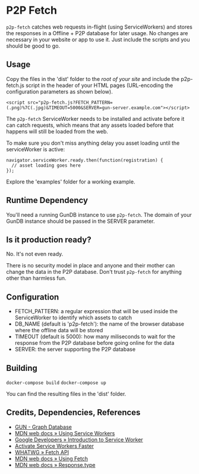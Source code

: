 
# P2P Fetch

`p2p-fetch` catches web requests in-flight (using ServiceWorkers) and stores the responses in a Offline + P2P database for later usage.
No changes are necessary in your website or app to use it. Just include the scripts and you should be good to go.

## Usage

Copy the files in the 'dist' folder to the *root of your site* and include the p2p-fetch.js script in the header of your HTML pages (URL-encoding the configuration parameters as shown below).

```
<script src="p2p-fetch.js?FETCH_PATTERN=(.png)%7C(.jpg)&TIMEOUT=5000&SERVER=gun-server.example.com"></script>
```

The `p2p-fetch` ServiceWorker needs to be installed and activate before it can catch requests, which means that any assets loaded before that happens will still be loaded from the web.

To make sure you don't miss anything delay you asset loading until the serviceWorker is active:
```
navigator.serviceWorker.ready.then(function(registration) {
  // asset loading goes here
});
```

Explore the 'examples' folder for a working example.

## Runtime Dependency

You'll need a running GunDB instance to use `p2p-fetch`.
The domain of your GunDB instance should be passed in the SERVER parameter.

## Is it production ready?

No. It's not even ready.

There is no security model in place and anyone and their mother can change the data in the P2P database.
Don't trust `p2p-fetch` for anything other than harmless fun.

## Configuration

 * FETCH_PATTERN: a regular expression that will be used inside the ServiceWorker to identify which assets to catch
 * DB_NAME (default is 'p2p-fetch'): the name of the browser database where the offline data will be stored
 * TIMEOUT (default is 5000): how many miliseconds to wait for the response from the P2P database before going online for the data
 * SERVER: the server supporting the P2P database

## Building

`docker-compose build`
`docker-compose up`

You can find the resulting files in the 'dist' folder.

## Credits, Dependencies, References

 * [GUN - Graph Database](https://github.com/amark/gun)
 * [MDN web docs » Using Service Workers](https://developer.mozilla.org/en-US/docs/Web/API/Service_Worker_API/Using_Service_Workers)
 * [Google Developers » Introduction to Service Worker ](https://developers.google.com/web/ilt/pwa/introduction-to-service-worker)
 * [Activate Service Workers Faster](https://davidwalsh.name/service-worker-claim)
 * [WHATWG » Fetch API](https://fetch.spec.whatwg.org/)
 * [MDN web docs » Using Fetch](https://developer.mozilla.org/en-US/docs/Web/API/Fetch_API/Using_Fetch)
 * [MDN web docs » Response.type](https://developer.mozilla.org/en-US/docs/Web/API/Response/type)
